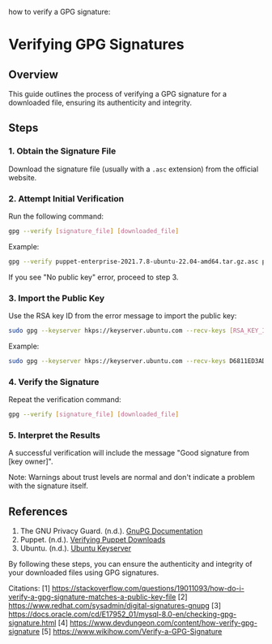 how to verify a GPG signature:

# Verifying GPG Signatures

## Overview

This guide outlines the process of verifying a GPG signature for a downloaded file, ensuring its authenticity and integrity.

## Steps

### 1. Obtain the Signature File

Download the signature file (usually with a `.asc` extension) from the official website.

### 2. Attempt Initial Verification

Run the following command:

```bash
gpg --verify [signature_file] [downloaded_file]
```

Example:
```bash
gpg --verify puppet-enterprise-2021.7.8-ubuntu-22.04-amd64.tar.gz.asc puppet-enterprise-2021.7.8-ubuntu-22.04-amd64.tar.gz
```

If you see "No public key" error, proceed to step 3.

### 3. Import the Public Key

Use the RSA key ID from the error message to import the public key:

```bash
sudo gpg --keyserver hkps://keyserver.ubuntu.com --recv-keys [RSA_KEY_ID]
```

Example:
```bash
sudo gpg --keyserver hkps://keyserver.ubuntu.com --recv-keys D6811ED3ADEEB8441AF5AA8F4528B6CD9E61EF26
```

### 4. Verify the Signature

Repeat the verification command:

```bash
gpg --verify [signature_file] [downloaded_file]
```

### 5. Interpret the Results

A successful verification will include the message "Good signature from [key owner]". 

Note: Warnings about trust levels are normal and don't indicate a problem with the signature itself.

## References

1. The GNU Privacy Guard. (n.d.). [GnuPG Documentation](https://gnupg.org/documentation/index.html)
2. Puppet. (n.d.). [Verifying Puppet Downloads](https://puppet.com/docs/puppet/latest/puppet_platform.html#task-6359)
3. Ubuntu. (n.d.). [Ubuntu Keyserver](https://keyserver.ubuntu.com/)

By following these steps, you can ensure the authenticity and integrity of your downloaded files using GPG signatures.

Citations:
[1] https://stackoverflow.com/questions/19011093/how-do-i-verify-a-gpg-signature-matches-a-public-key-file
[2] https://www.redhat.com/sysadmin/digital-signatures-gnupg
[3] https://docs.oracle.com/cd/E17952_01/mysql-8.0-en/checking-gpg-signature.html
[4] https://www.devdungeon.com/content/how-verify-gpg-signature
[5] https://www.wikihow.com/Verify-a-GPG-Signature